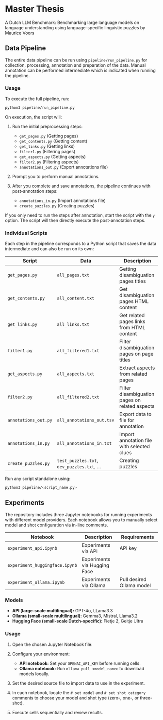# Master Thesis
A Dutch LLM Benchmark: Benchmarking large language models on language understanding using language-specific linguistic puzzles by Maurice Voors

## Data Pipeline

The entire data pipeline can be run using `pipeline/run_pipeline.py` for collection, processing, annotation and preparation of the data. Manual annotation can be performed intermediate which is indicated when running the pipeline.

### Usage

To execute the full pipeline, run:

```bash
python3 pipeline/run_pipeline.py
```

On execution, the script will:

1. Run the initial preprocessing steps:

   * `get_pages.py` (Getting pages)
   * `get_contents.py` (Getting content)
   * `get_links.py` (Getting links)
   * `filter1.py` (Filtering pages)
   * `get_aspects.py` (Getting aspects)
   * `filter2.py` (Filtering aspects)
   * `annotations_out.py` (Export annotations file)

2. Prompt you to perform manual annotations.

3. After you complete and save annotations, the pipeline continues with post-annotation steps:

   * `annotations_in.py` (Import annotations file)
   * `create_puzzles.py` (Creating puzzles)

If you only need to run the steps after annotation, start the script with the `y` option. The script will then directly execute the post-annotation steps.

### Individual Scripts

Each step in the pipeline corresponds to a Python script that saves the data intermediate and can also be run on its own:

| Script               | Data                            | Description                                  |
| -------------------- | ------------------------------- | -------------------------------------------- |
| `get_pages.py`       | `all_pages.txt`                 | Getting disambiguation pages titles          |
| `get_contents.py`    | `all_content.txt`               | Get disambiguation pages HTML content        |
| `get_links.py`       | `all_links.txt`                 | Get related pages links from HTML content    |
| `filter1.py`         | `all_filtered1.txt`             | Filter disambiguation pages on page titles   |
| `get_aspects.py`     | `all_aspects.txt`               | Extract aspects from related pages           |
| `filter2.py`         | `all_filtered2.txt`             | Filter disambiguation pages on related aspects |
| `annotations_out.py` | `all_annotations_out.tsv`       | Export data to file for annotation           |
| `annotations_in.py`  | `all_annotations_in.txt`        | Import annotation file with selected clues   |
| `create_puzzles.py`  | `test_puzzles.txt`, `dev_puzzles.txt`, … | Creating puzzles                    |

Run any script standalone using:

```bash
python3 pipeline/<script_name.py>
```

## Experiments

The repository includes three Jupyter notebooks for running experiments with different model providers. Each notebook allows you to manually select model and shot configuration via in-line comments.

| Notebook                       | Description                          | Requirements                      | 
| ------------------------------ | ------------------------------------ | --------------------------------- | 
| `experiment_api.ipynb`         | Experiments via API           | API key                    | 
| `experiment_huggingface.ipynb` | Experiments via Hugging Face         |  | 
| `experiment_ollama.ipynb`      | Experiments via Ollama | Pull desired Ollama model |

### Models

* **API (large-scale multilingual):** GPT-4o, LLama3.3
* **Ollama (small-scale multilingual):** Gemma3, Mistral, Llama3.2
* **Hugging Face (small-scale Dutch-specific):** Fietje 2, Geitje Ultra

### Usage

1. Open the chosen Jupyter Notebook file:
2. Configure your environment:

   * **API notebook:** Set your `OPENAI_API_KEY` before running cells.
   * **Ollama notebook:** Run `ollama pull <model_name>` to download models locally.
3. Set the desired source file to import data to use in the experiment.
4. In each notebook, locate the `# set model` and `# set shot category` comments to choose your model and shot type (zero-, one-, or three-shot).
5. Execute cells sequentially and review results.
